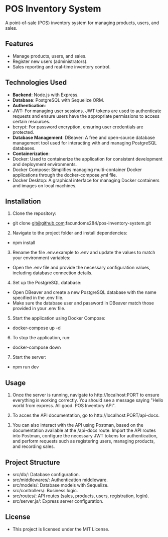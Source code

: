 # POS Inventory System

A point-of-sale (POS) inventory system for managing products, users, and sales.

## Features

- Manage products, users, and sales.
- Register new users (administrators).
- Sales reporting and real-time inventory control.

## Technologies Used

- **Backend**: Node.js with Express.
- **Database**: PostgreSQL with Sequelize ORM.
- **Authentication**:
- JWT: For managing user sessions. JWT tokens are used to authenticate requests and ensure users have the appropriate permissions to access certain resources.
- bcrypt: For password encryption, ensuring user credentials are protected.
- **Database Management**: DBeaver: A free and open-source database management tool used for interacting with and managing PostgreSQL databases.
- **Containerization**:
- Docker: Used to containerize the application for consistent development and deployment environments.
- Docker Compose: Simplifies managing multi-container Docker applications through the docker-compose.yml file.
- Docker Desktop: A graphical interface for managing Docker containers and images on local machines.

## Installation

1. Clone the repository:

- git clone git@github.com:facundoms284/pos-inventory-system.git

2. Navigate to the project folder and install dependencies:

- npm install

3. Rename the file .env.example to .env and update the values to match your environment variables:

- Open the .env file and provide the necessary configuration values, including database connection details.

4. Set up the PostgreSQL database:

- Open DBeaver and create a new PostgreSQL database with the name specified in the .env file.
- Make sure the database user and password in DBeaver match those provided in your .env file.

5. Start the application using Docker Compose:

- docker-compose up -d

6. To stop the application, run:

- docker-compose down

7. Start the server:

- npm run dev

## Usage

1. Once the server is running, navigate to http://localhost:PORT to ensure everything is working correctly. You should see a message saying "Hello world from express. All good. POS Inventory API".

2. To acces the API documentation, go to http://localhost:PORT/api-docs.

3. You can also interact with the API using Postman, based on the documentation available at the /api-docs route. Import the API routes into Postman, configure the necessary JWT tokens for authentication, and perform requests such as registering users, managing products, and recording sales.

## Project Structure

- src/db/: Database configuration.
- src/middlewares/: Authentication middleware.
- src/models/: Database models with Sequelize.
- src/controllers/: Business logic.
- src/routes/: API routes (sales, products, users, registration, login).
- src/server.js/: Express server configuration.

## License

- This project is licensed under the MIT License.
